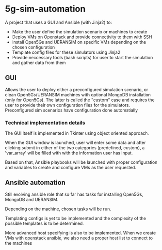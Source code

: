 # 5g-sim-automation
A project that uses a GUI and Ansible (with Jinja2) to:
 - Make the user define the simulation scenario or machines to create
 - Deploy VMs on Openstack and provide connectivity to them with SSH
 - Install Open5Gs and UERANSIM on specific VMs depending on the chosen configuration
 - Template config files for these simulators using Jinja2
 - Provide neccessary tools (bash scripts) for user to start the simulation and gather data from them


## GUI
Allows the user to deploy either a preconfigured simulation scenario, or clean Open5Gs/UERANSIM machines with optional MongoDB installation (only for Open5Gs).
The latter is called the "custom" case and requires the user to provide their own configuration files for the simulators.
Preconfigured sim scenarios have configuration done automatially

### Technical implementation details
The GUI itself is implemented in Tkinter using object oriented approach.


When the GUI window is launched, user will enter some data and after clicking submit in either of the two categories (predefined, custom),
a 'var_array' will be filled with with the information user has input. 

Based on that, Ansible playbooks will be launched with proper configuration and variables to create and configure VMs as the user requested.


## Ansible automation
Still evolving ansible role that so far has tasks for installing Open5Gs, MongoDB and UERANSIM.

Depending on the machine, chosen tasks will be run.

Templating configs is yet to be implemented and the complexity of the possible templates is to be determined.

More advanced host specifying is also to be implemented. When we create VMs with openstack ansible, we also need a proper host list to connect to the machines
